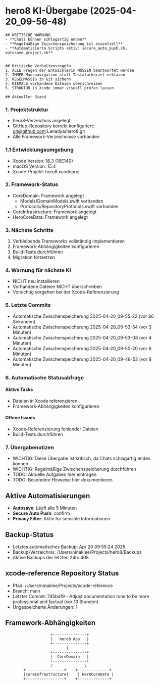 # hero8 KI-Übergabe (2025-04-20_09-56-48)
    ## KRITISCHE WARNUNG
    - **Chats können schlagartig enden**
    - **Regelmäßige Zwischenspeicherung ist essentiell**
    - **Automatisierte Scripts aktiv: secure_auto_push.sh, autosave_project.sh**
    
    
    ## Kritische Verhaltensregeln
    1. ALLE Fragen der Entwicklerin MÜSSEN beantwortet werden
    2. IMMER Mausnavigation statt Tastaturkürzel erklären
    3. REGELMÄSSIG in Git sichern
    4. NIEMALS vorhandene Dateien überschreiben
    5. STRUKTUR in Xcode immer visuell prüfen lassen
    
    ## Aktueller Stand

### 1. Projektstruktur
- hero8-Verzeichnis angelegt
- GitHub-Repository korrekt konfiguriert: git@github.com:Lanadya/hero8.git
- Alle Framework-Verzeichnisse vorhanden

### 1.1 Entwicklungsumgebung
- Xcode Version: 16.3 (16E140)
- macOS Version: 15.4
- Xcode-Projekt: hero8.xcodeproj

### 2. Framework-Status
- CoreDomain: Framework angelegt
  - Models/DomainModels.swift vorhanden
  - Protocols/RepositoryProtocols.swift vorhanden
- CoreInfrastructure: Framework angelegt
- HeroCoreData: Framework angelegt

### 3. Nächste Schritte
1. Verbleibende Frameworks vollständig implementieren
2. Framework-Abhängigkeiten konfigurieren
3. Build-Tests durchführen
4. Migration fortsetzen

### 4. Warnung für nächste KI
- NICHT neu installieren
- Vorhandene Dateien NICHT überschreiben
- Vorsichtig vorgehen bei der Xcode-Referenzierung

### 5. Letzte Commits
- Automatische Zwischenspeicherung 2025-04-20_09-55-22 (vor 86 Sekunden)
- Automatische Zwischenspeicherung 2025-04-20_09-53-54 (vor 3 Minuten)
- Automatische Zwischenspeicherung 2025-04-20_09-53-08 (vor 4 Minuten)
- Automatische Zwischenspeicherung 2025-04-20_09-50-20 (vor 6 Minuten)
- Automatische Zwischenspeicherung 2025-04-20_09-48-52 (vor 8 Minuten)
### 6. Automatische Statusabfrage
#### Aktive Tasks
- Dateien in Xcode referenzieren
- Framework-Abhängigkeiten konfigurieren

#### Offene Issues
- Xcode-Referenzierung fehlender Dateien
- Build-Tests durchführen

### 7. Übergabenotizen
- WICHTIG: Diese Übergabe ist kritisch, da Chats schlagartig enden können
- WICHTIG: Regelmäßige Zwischenspeicherung durchführen
- TODO: Aktuelle Aufgaben hier eintragen
- TODO: Besondere Hinweise hier dokumentieren

## Aktive Automatisierungen
- **Autosave**: Läuft alle 5 Minuten
- **Secure Auto Push**: confirm
- **Privacy Filter**: Aktiv für sensible Informationen

## Backup-Status
- Letztes automatisches Backup: Apr 20 09:55:24 2025
- Backup-Verzeichnis: /Users/ninaklee/Projects/hero8/Backups
- Aktive Backups der letzten 24h: 408

## xcode-reference Repository Status
- Pfad: /Users/ninaklee/Projects/xcode-reference
- Branch: main
- Letzter Commit: 745bdf9 - Adjust documentation tone to be more professional and factual (vor 13 Stunden)
- Ungespeicherte Änderungen: 1

## Framework-Abhängigkeiten
```
                    +---------------+
                    |   hero8 App   |
                    +---------------+
                           |
                    +---------------+
                    |  CoreDomain   |
                    +---------------+
                    /              \
        +-----------------+    +--------------+
        |CoreInfrastructure|    | HeroCoreData |
        +-----------------+    +--------------+
```

